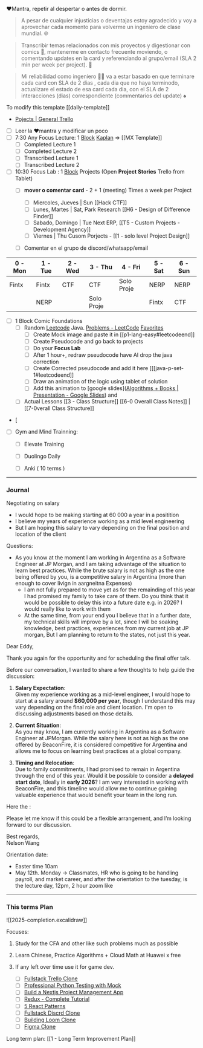 
❤️Mantra, repetir al despertar o antes de dormir.
> A pesar de cualquier injusticias o deventajas estoy agradecido y voy a aprovechar cada momento para volverme un ingeniero de clase mundial. 🌐

> Transcribir temas relacionados con mis proyectos y digestionar con comics 📗, mantenerme en contacto frecuente moviendo, o comentando updates en la card y referenciando al grupo/email (SLA 2 min per week per project). 🔨 

> Mi reliabilidad como ingeniero 🧑‍🔬 va a estar basado en que terminare cada card con SLA de 2 dias , cada dia que no haya terminodo, actualizare el estado de esa card cada dia, con el SLA de 2 interacciones (dias) correspondiente (commentarios del update) ♠️

To modify this template [[daily-template]]

- [Pojects | General Trello](https://trello.com/b/sq5HqYoL/projects-in-general)

- [ ] Leer la ❤️mantra y modificar un poco
- [ ] 7:30 Any Focus Lecture: 1 [Block](https://app.focusmate.com/dashboard) [Kaplan](https://www.kaplanlearn.com/education/dashboard/index/ea32a836a0c199956fda01d5683df5f4/course/112133723/) => [[MX Template]]
	- [ ] Completed Lecture 1
	- [ ] Completed Lecture 2
	- [ ] Transcribed Lecture 1
	- [ ] Transcribed Lecture 2
- [ ] 10:30 Focus Lab : 1 [Block](https://app.focusmate.com/dashboard)  Projects (Open **Project Stories** Trello from Tablet)
	- [ ] **mover o comentar card** - 2 + 1 (meeting)   Times a week per Project
		- [ ] Miercoles, Jueves |  Sun [[Hack CTF]]
		- [ ] Lunes, Martes | Sat,  Park Research [[H6 - Design of Difference Finder]]
		- [ ]  Sabado, Domingo | Tue Next ERP,  [[T5 - Custom Projects  - Development Agency]]
		- [ ] Viernes | Thu Cusom Porjects - [[1 - solo level Project Design]]
	- [ ] Comentar en el grupo de discord/whatsapp/email


| 0 - Mon | 1 - Tue | 2 - Wed | 3 - Thu    | 4 - Fri    | 5 - Sat | 6 -Sun |
| ------- | ------- | ------- | ---------- | ---------- | ------- | ------ |
| Fintx   | Fintx   | CTF     | CTF        | Solo Proje | NERP    | NERP   |
|         | NERP    |         | Solo Proje |            | Fintx   | CTF    |



- [ ] 1 Block Comic Foundations
	- [ ] Random [Leetcode](https://leetcode.com/) Java. [Problems - LeetCode](https://leetcode.com/problemset/) [Favorites](https://leetcode.com/problem-list/xshc2frm/)
		- [ ] Create Mock image and paste it in [[p1-lang-easy#leetcodeend]]
		- [ ] Create Pseudocode and go back to projects
		- [ ] Do your **Focus Lab**
		- [ ] After 1 hour+, redraw pseudocode have AI drop the java correction
		- [ ] Create Corrected pseudocode and add it here [[[java-p-set-1#leetcodeend]]
		- [ ] Draw an animation of the logic using tablet of solution
		- [ ] Add this animation to [google slides]([Algorithms + Books | Presentation - Google Slides](https://docs.google.com/presentation/d/1_CQlmSTQldJoVjcG1np1BELd7GlRUazFLhZtqeSFCdQ/edit#slide=id.g1f5d6d525c0c3db1_0)) and
	- [ ] Actual Lessons [[3 - Class Structure]]  [[6-0 Overall Class Notes]] | [[7-0verall Class Structure]]
- [ 
- [ ] Gym and Mind Trainning: 
	- [ ] Elevate Training
	- [ ] Duolingo Daily
	- [ ] Anki ( 10 terms )  


---
### Journal


Negotiating on salary

- I would hope to be making starting at 60 000 a year in a positition
- I believe my years of experience working as a mid level engineering 
- But I am hoping this salary to vary depending on the final position and location of the client

Questions:

- As you know at the moment I am working in Argentina as a Software Engineer at JP Morgan, and I am taking advantage of the situation to learn best practices. While the brute salary is not as high as the one being offered by you, is a competitive salary in Argentina (more than enough to cover livign in aargneitna Expenses)
	- I am not fully prepared to move yet as for the remainding of this year I had promised my family to take care of them. Do you think that it would be possible to delay this into a future date e.g. in 2026? I would really like to work with them 
	- At the same time, from your end you I believe that in a further date, my technical skills will improve by a lot, since I will be soaking knowledge, best practices, experiences from my current job at JP morgan, But I am planning to return to the states, not just this year.  

Dear Eddy,

Thank you again for the opportunity and for scheduling the final offer talk. 

Before our conversation, I wanted to share a few thoughts to help guide the discussion:

1. **Salary Expectation**:  
    Given my experience working as a mid-level engineer, I would hope to start at a salary around **$60,000 per year**, though I understand this may vary depending on the final role and client location. I'm open to discussing adjustments based on those details.
    
2. **Current Situation**:  
    As you may know, I am currently working in Argentina as a Software Engineer at JPMorgan. While the salary here is not as high as the one offered by BeaconFire, it is considered competitive for Argentina and allows me to focus on learning best practices at a global company.
    
3. **Timing and Relocation**:  
    Due to family commitments, I had promised to remain in Argentina through the end of this year. Would it be possible to consider a **delayed start date**, Ideally in **early 2026**? I am very interested in working with BeaconFire, and this timeline would allow me to continue gaining valuable experience that would benefit your team in the long run.
    

Here the :



Please let me know if this could be a flexible arrangement, and I’m looking forward to our discussion.

Best regards,  
Nelson Wang


Orientation date:
- Easter time 10am
- May 12th. Monday -> Classmates, HR who is going to be handling payroll, and market career, and after the orientation to the tuesday, is the lecture day, 12pm, 2 hour zoom like 


---
### This terms Plan

![[2025-completion.excalidraw]]

Focuses:
1. Study for the CFA and other like such problems much as possible
2. Learn Chinese, Practice Algorithms + Cloud Math at Huawei x free
3. If any left over time use it for game dev.



	- [ ] [Fullstack Trello Clone](https://www.youtube.com/watch?v=pRybm9lXW2c)
	- [ ] [Professional Python Testing with Mock](https://www.youtube.com/watch?v=-F6wVOlsEAM)
	- [ ] [Build a Nextjs Project Management App](https://www.youtube.com/watch?v=D3xyTdKiT4c)
	- [ ] [Redux - Complete Tutorial](https://www.youtube.com/watch?v=5yEG6GhoJBs)
	- [ ] [5 React Patterns](https://www.youtube.com/watch?v=D3xyTdKiT4c)
	- [ ] [Fullstack Discrd Clone](https://www.youtube.com/watch?v=ZbX4Ok9YX94)
	- [ ] [Building Loom Clone](https://www.youtube.com/watch?v=3R63m4sTpKo)
	- [ ] [Figma Clone](https://www.youtube.com/watch?v=43xmaSJbEVs)

Long term plan: [[1 - Long Term Improvement Plan]]





